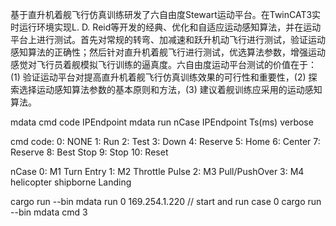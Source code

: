 基于直升机着舰飞行仿真训练研发了六自由度Stewart运动平台。在TwinCAT3实时运行环境实现L. D. Reid等开发的经典、优化和自适应运动感知算法，并在运动平台上进行测试。首先对常规的转弯、加减速和跃升机动飞行进行测试，验证运动感知算法的正确性；然后针对直升机着舰飞行进行测试，优选算法参数，增强运动感觉对飞行员着舰模拟飞行训练的逼真度。六自由度运动平台测试的价值在于：(1) 验证运动平台对提高直升机着舰飞行仿真训练效果的可行性和重要性，(2) 探索选择运动感知算法参数的基本原则和方法，(3) 建议着舰训练应采用的运动感知算法。

mdata cmd code IPEndpoint
mdata run nCase IPEndpoint Ts(ms) verbose

cmd code:
      0: NONE
      1: Run
      2: Test
      3: Down
      4: Reserve
      5: Home
      6: Center
      7: Reserve
      8: Best Stop
      9: Stop
     10: Reset

nCase 0: M1 Turn Entry
      1: M2 Throttle Pulse
      2: M3 Pull/PushOver
      3: M4 helicopter shipborne Landing

cargo run --bin mdata run 0 169.254.1.220     // start and run case 0
cargo run --bin mdata cmd 3